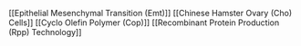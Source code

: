 [[Epithelial Mesenchymal Transition (Emt)]]
[[Chinese Hamster Ovary (Cho) Cells]]
[[Cyclo Olefin Polymer (Cop)]]
[[Recombinant Protein Production (Rpp) Technology]]
